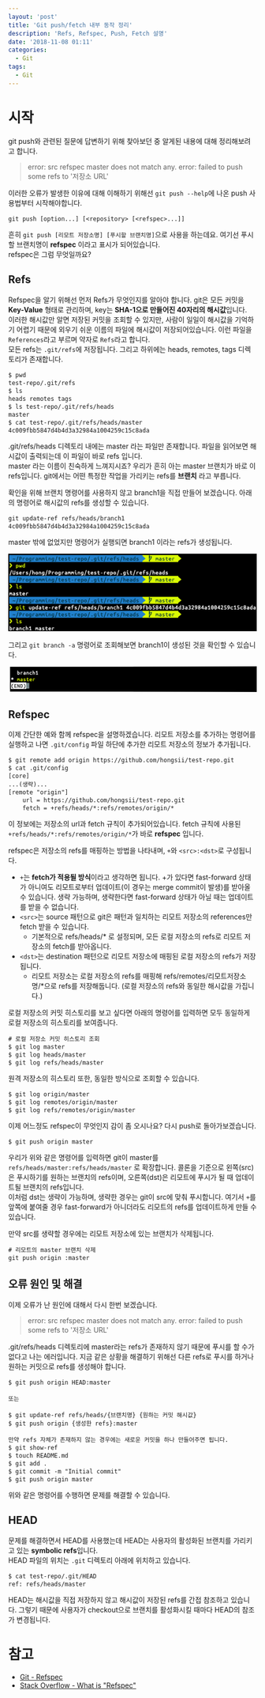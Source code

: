 ```yaml
---
layout: 'post'
title: 'Git push/fetch 내부 동작 정리'
description: 'Refs, Refspec, Push, Fetch 설명'
date: '2018-11-08 01:11'
categories:
  - Git
tags:
  - Git
---
```


# 시작

git push와 관련된 질문에 답변하기 위해 찾아보던 중 알게된 내용에 대해 정리해보려고 합니다.

> error: src refspec master does not match any.
> error: failed to push some refs to '저장소 URL'

이러한 오류가 발생한 이유에 대해 이해하기 위해선 `git push --help`에 나온 push 사용법부터 시작해야합니다.

```
git push [option...] [<repository> [<refspec>...]]
```

흔히 `git push [리모트 저장소명] [푸시할 브랜치명]`으로 사용을 하는데요. 여기선 푸시할 브랜치명이 **refspec** 이라고 표시가 되어있습니다.  
refspec은 그럼 무엇일까요?

## Refs

Refspec을 알기 위해선 먼저 Refs가 무엇인지를 알아야 합니다. git은 모든 커밋을 **Key-Value** 형태로 관리하며, key는 **SHA-1으로 만들어진 40자리의 해시값**입니다.  
이러한 해시값만 알면 저장된 커밋을 조회할 수 있지만, 사람이 일일이 해시값을 기억하기 어렵기 때문에 외우기 쉬운 이름의 파일에 해시값이 저장되어있습니다. 이런 파일을 `References`라고 부르며 약자로 `Refs`라고 합니다.  
모든 refs는 `.git/refs`에 저장됩니다. 그리고 하위에는 heads, remotes, tags 디렉토리가 존재합니다.

```
$ pwd
test-repo/.git/refs
$ ls
heads remotes tags
$ ls test-repo/.git/refs/heads
master
$ cat test-repo/.git/refs/heads/master
4c009fbb5847d4b4d3a32984a1004259c15c8ada
```

.git/refs/heads 디렉토리 내에는 master 라는 파일만 존재합니다. 파일을 읽어보면 해시값이 출력되는데 이 파일이 바로 refs 입니다.  
master 라는 이름이 친숙하게 느껴지시죠? 우리가 흔히 아는 master 브랜치가 바로 이 refs입니다. git에서는 어떤 특정한 작업을 가리키는 refs를 **브랜치** 라고 부릅니다.

확인을 위해 브랜치 명령어를 사용하지 않고 branch1을 직접 만들어 보겠습니다. 아래의 명령어로 해시값의 refs를 생성할 수 있습니다.

```
git update-ref refs/heads/branch1 4c009fbb5847d4b4d3a32984a1004259c15c8ada
```

master 밖에 없었지만 명령어가 실행되면 branch1 이라는 refs가 생성됩니다.

![manual-branch](/images/git-push1.png)

그리고 `git branch -a` 명령어로 조회해보면 branch1이 생성된 것을 확인할 수 있습니다.

![2manual-branch](/images/git-push2.png)

## Refspec

이제 간단한 예와 함께 refspec을 설명하겠습니다. 리모트 저장소를 추가하는 명령어를 실행하고 나면 `.git/config` 파일 하단에 추가한 리모트 저장소의 정보가 추가됩니다.

```
$ git remote add origin https://github.com/hongsii/test-repo.git
$ cat .git/config
[core]
...(생략)...
[remote "origin"]
    url = https://github.com/hongsii/test-repo.git
    fetch = +refs/heads/*:refs/remotes/origin/*
```

이 정보에는 저장소의 url과 fetch 규칙이 추가되어있습니다. fetch 규칙에 사용된 `+refs/heads/*:refs/remotes/origin/*`가 바로 **refspec** 입니다.

refspec은 저장소의 refs를 매핑하는 방법을 나타내며, `+`와 `<src>:<dst>`로 구성됩니다.  

* `+`는 **fetch가 적용될 방식**이라고 생각하면 됩니다. +가 있다면 fast-forward 상태가 아니여도 리모트로부터 업데이트(이 경우는 merge commit이 발생)를 받아올 수 있습니다. 생략 가능하며, 생략한다면 fast-forward 상태가 아닐 때는 업데이트를 받을 수 없습니다.
* `<src>`는 source 패턴으로 git은 패턴과 일치하는 리모트 저장소의 references만 fetch 받을 수 있습니다.
    * 기본적으로 refs/heads/* 로 설정되며, 모든 로컬 저장소의 refs로 리모트 저장소의 fetch를 받아옵니다.
* `<dst>`는 destination 패턴으로 리모트 저장소에 매핑된 로컬 저장소의 refs가 저장됩니다.
    * 리모트 저장소는 로컬 저장소의 refs를 매핑해 refs/remotes/리모트저장소명/*으로 refs를 저장해둡니다. (로컬 저장소의 refs와 동일한 해시값을 가집니다.)

 로컬 저장소의 커밋 히스토리를 보고 싶다면 아래의 명령어를 입력하면 모두 동일하게 로컬 저장소의 히스토리를 보여줍니다.

```
# 로컬 저장소 커밋 히스토리 조회
$ git log master
$ git log heads/master
$ git log refs/heads/master
```

원격 저장소의 히스토리 또한, 동일한 방식으로 조회할 수 있습니다.

```
$ git log origin/master
$ git log remotes/origin/master
$ git log refs/remotes/origin/master
```

이제 어느정도 refspec이 무엇인지 감이 좀 오시나요? 다시 push로 돌아가보겠습니다.  

```
$ git push origin master
```

우리가 위와 같은 명령어를 입력하면 git이 master를 `refs/heads/master:refs/heads/master` 로 확장합니다.
콜론을 기준으로 왼쪽(src)은 푸시하기를 원하는 브랜치의 refs이며, 오른쪽(dst)은 리모트에 푸시가 될 때 업데이트될 브랜치의 refs입니다.  
이처럼 dst는 생략이 가능하며, 생략한 경우는 git이 src에 맞춰 푸시합니다.
여기서 `+`를 앞쪽에 붙여줄 경우 fast-forward가 아니더라도 리모트의 refs를 업데이트하게 만들 수 있습니다.

만약 src를 생략할 경우에는 리모트 저장소에 있는 브랜치가 삭제됩니다.

```
# 리모트의 master 브랜치 삭제
git push origin :master
```

## 오류 원인 및 해결

이제 오류가 난 원인에 대해서 다시 한번 보겠습니다.

> error: src refspec master does not match any.
> error: failed to push some refs to '저장소 URL'

.git/refs/heads 디렉토리에 master라는 refs가 존재하지 않기 때문에 푸시를 할 수가 없다고 나는 에러입니다. 지금 같은 상황을 해결하기 위해선
다른 refs로 푸시를 하거나 원하는 커밋으로 refs를 생성해야 합니다.

```
$ git push origin HEAD:master

또는

$ git update-ref refs/heads/{브랜치명} {원하는 커밋 해시값}
$ git push origin {생성한 refs}:master

만약 refs 자체가 존재하지 않는 경우에는 새로운 커밋을 하나 만들어주면 됩니다.
$ git show-ref
$ touch README.md
$ git add .
$ git commit -m "Initial commit"
$ git push origin master
```

위와 같은 명령어를 수행하면 문제를 해결할 수 있습니다.

## HEAD

문제를 해결하면서 HEAD를 사용했는데 HEAD는 사용자의 활성화된 브랜치를 가리키고 있는 **symbolic refs**입니다.  
HEAD 파일의 위치는 `.git` 디렉토리 아래에 위치하고 있습니다.

```
$ cat test-repo/.git/HEAD
ref: refs/heads/master
```

HEAD는 해시값을 직접 저장하지 않고 해시값이 저장된 refs를 간접 참조하고 있습니다. 그렇기 때문에 사용자가 checkout으로 브랜치를 활성화시킬 때마다 HEAD의 참조가 변경됩니다.

# 참고

* [Git - Refspec](https://git-scm.com/book/en/v2/Git-Internals-The-Refspec)
* [Stack Overflow - What is "Refspec"](https://stackoverflow.com/questions/44333437/git-what-is-refspec)
